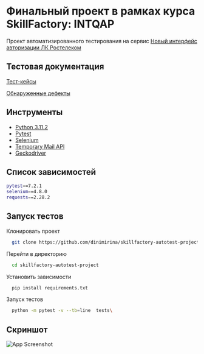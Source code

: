 
# Финальный проект в  рамках курса SkillFactory: INTQAP

Проект автоматизированного тестирования на сервис
[Новый интерфейс авторизации ЛК Ростелеком](https://b2c.passport.rt.ru)


## Тестовая документация

[Тест-кейсы](https://docs.google.com/spreadsheets/d/1EvddgkaWi0hATz2wGO8gTkFOwaQOr9bE0LIiPiFko1E/edit#gid=457798835)

[Обнаруженные дефекты](https://docs.google.com/spreadsheets/d/1EvddgkaWi0hATz2wGO8gTkFOwaQOr9bE0LIiPiFko1E/edit#gid=1771879806)


## Инструменты

 - [Python 3.11.2](https://docs.python.org/3.11/)
 - [Pytest](https://docs.pytest.org/en/7.2.x/)
 - [Selenium](https://selenium-python.readthedocs.io/)
 - [Temporary Mail API](https://apilayer.com/marketplace/temp_mail-api#authentication)
 - [Geckodriver](https://github.com/mozilla/geckodriver)


## Список зависимостей



```bash
pytest==7.2.1
selenium==4.8.0
requests==2.28.2
```
    
## Запуск тестов

Клонировать проект

```bash
  git clone https://github.com/dinimirina/skillfactory-autotest-project.git
```

Перейти в директорию

```bash
  cd skillfactory-autotest-project
```

Установить зависимости

```bash
  pip install requirements.txt
```

Запуск тестов

```bash
  python -m pytest -v --tb=line  tests\
```


## Скриншот

![App Screenshot](https://i.postimg.cc/15BPNdVg/image.png)


